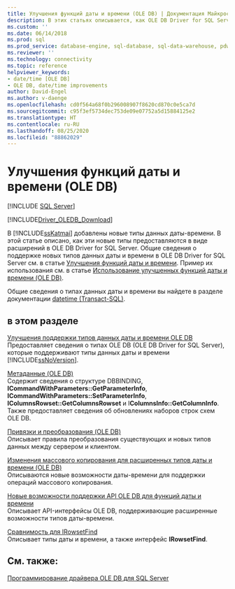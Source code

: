 ```yaml
---
title: Улучшения функций даты и времени (OLE DB) | Документация Майкрософт
description: В этих статьях описывается, как OLE DB Driver for SQL Server поддерживает новые типы данных даты и времени. Ознакомьтесь с обзором и примерами.
ms.custom: ''
ms.date: 06/14/2018
ms.prod: sql
ms.prod_service: database-engine, sql-database, sql-data-warehouse, pdw
ms.reviewer: ''
ms.technology: connectivity
ms.topic: reference
helpviewer_keywords:
- date/time [OLE DB]
- OLE DB, date/time improvements
author: David-Engel
ms.author: v-daenge
ms.openlocfilehash: cd0f564a68f0b296008907f8620cd870c0e5ca7d
ms.sourcegitcommit: c95f3ef5734dec753de09e07752a5d15884125e2
ms.translationtype: HT
ms.contentlocale: ru-RU
ms.lasthandoff: 08/25/2020
ms.locfileid: "88862029"
---
```

# <a name="date-and-time-improvements-ole-db"></a>Улучшения функций даты и времени (OLE DB)
[!INCLUDE [SQL Server](../../../includes/applies-to-version/sql-asdb-asdbmi-asa-pdw.md)]

[!INCLUDE[Driver_OLEDB_Download](../../../includes/driver_oledb_download.md)]

  В [!INCLUDE[ssKatmai](../../../includes/sskatmai-md.md)] добавлены новые типы данных даты-времени. В этой статье описано, как эти новые типы предоставляются в виде расширений в OLE DB Driver for SQL Server. Общие сведения о поддержке новых типов данных даты и времени в OLE DB Driver for SQL Server см. в статье [Улучшения функций даты и времени](../../oledb/features/date-and-time-improvements.md). Пример их использования см. в статье [Использование улучшенных функций даты и времени (OLE DB)](../../oledb/ole-db-how-to/use-enhanced-date-and-time-features-ole-db.md).  
  
 Общие сведения о типах данных даты и времени вы найдете в разделе документации [datetime (Transact-SQL)](../../../t-sql/data-types/datetime-transact-sql.md).  
  
## <a name="in-this-section"></a>в этом разделе  
 [Улучшения поддержки типов данных даты и времени OLE DB](../../oledb/ole-db-date-time/data-type-support-for-ole-db-date-and-time-improvements.md)  
 Предоставляет сведения о типах OLE DB (OLE DB Driver for SQL Server), которые поддерживают типы данных даты и времени [!INCLUDE[ssNoVersion](../../../includes/ssnoversion-md.md)].  
  
 [Метаданные (OLE DB)](../../oledb/ole-db-date-time/metadata-parameter-and-rowset.md)  
 Содержит сведения о структуре DBBINDING, **ICommandWithParameters::GetParameterInfo**, **ICommandWithParameters::SetParameterInfo**, **IColumnsRowset::GetColumnsRowset** и I**ColumnsInfo::GetColumnInfo**. Также предоставляет сведения об обновлениях наборов строк схем OLE DB.  
  
 [Привязки и преобразования &#40;OLE DB&#41;](../../oledb/ole-db-date-time/conversions-ole-db.md)  
 Описывает правила преобразования существующих и новых типов данных между сервером и клиентом.  
  
 [Изменения массового копирования для расширенных типов даты и времени &#40;OLE DB&#41;](../../oledb/ole-db-date-time/bulk-copy-changes-for-enhanced-date-and-time-types-ole-db.md)  
 Описываются новые возможности даты-времени для поддержки операций массового копирования.  
  
 [Новые возможности поддержки API OLE DB для функций даты и времени](../../oledb/ole-db-date-time/ole-db-api-support-for-date-and-time-enhancements.md)  
 Описывает API-интерфейсы OLE DB, поддерживающие расширенные возможности типов даты-времени.  
  
 [Сравнимость для IRowsetFind](../../oledb/ole-db-date-time/comparability-for-irowsetfind.md)  
 Описывает типы даты и времени, а также интерфейс **IRowsetFind**.  
 
  
## <a name="see-also"></a>См. также:  
 [Программирование драйвера OLE DB для SQL Server](../../oledb/ole-db/oledb-driver-for-sql-server-programming.md)  
  
  
